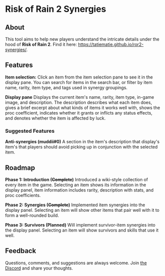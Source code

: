 # Risk of Rain 2 Synergies
## About
This tool aims to help new players understand the intricate details under the hood of **Risk of Rain 2**. Find it here: https://tatiematie.github.io/ror2-synergies/.

## Features
**Item selection:**
Click an item from the item selection pane to see it in the display pane. You can search for items in the search bar, or filter by item name, rarity, item type, and tags used in synergy groupings.

**Display pane**
Displays the current item's name, rarity, item type, in-game image, and description. The description describes what each item does, gives a brief excerpt about what kinds of items it works well with, shows the proc coefficient, indicates whether it grants or inflicts any status effects, and denotes whether the item is affected by luck.

### Suggested Features
**Anti-synergies (muddii#0)**
A section in the item's description that display's item's that players should avoid picking up in conjunction with the selected item.

## Roadmap
**Phase 1: Introduction (~~Complete~~)**
Introduced a wiki-style collection of every item in the game. Selecting an item shows its information in the display panel, item information includes rarity, description with stats, and proc coefficients.

**Phase 2: Synergies (~~Complete~~)**
Implemented item synergies into the display panel. Selecting an item will show other items that pair well with it to form a well-rounded build.

**Phase 3: Survivors (Planned)**
Will implement survivor-item synergies into the display panel. Selecting an item will show survivors and skills that use it well.

## Feedback
Questions, comments, and suggestions are always welcome. Join [the Discord](https://discord.gg/gWURk7sknk) and share your thoughts.
